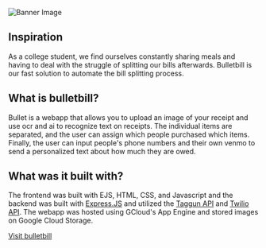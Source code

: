 ![Banner Image](https://i.imgur.com/OXBbwhj.png)
<h2>Inspiration</h2>
As a college student, we find ourselves constantly sharing meals and having to deal with the struggle of splitting our bills afterwards. Bulletbill is our fast solution to automate the bill splitting process.
<h2>What is bulletbill?</h2>
Bullet is a webapp that allows you to upload an image of your receipt and use ocr and ai to recognize text on receipts. The individual items are separated, and the user can assign which people purchased which items. Finally, the user can input people's phone numbers and their own venmo to send a personalized text about how much they are owed.
<h2>What was it built with?</h2>
The frontend was built with EJS, HTML, CSS, and Javascript and the backend was built with <span><a href="https://expressjs.com/">Express.JS</a></span> and utilized the <span><a href="https://www.taggun.io/">Taggun API</a></span> and <span><a href="https://www.twilio.com/go/twilio-brand-sales-namer-1?utm_source=google&utm_medium=cpc&utm_term=twilio%20api&utm_campaign=G_S_NAMER_Brand_Twilio&gclid=CjwKCAjwloCSBhAeEiwA3hVo_ewG8Nn0H-hsjVcD_Sew0B_fLOzwzD1jZ0NLbsMF2o4wa6Mq1hDyqhoCLyAQAvD_BwE">Twilio API</a></span>. The webapp was hosted using GCloud's App Engine and stored images on Google Cloud Storage.
<p></p>
<a href="https://bulletbill.tech/">Visit bulletbill</a>

